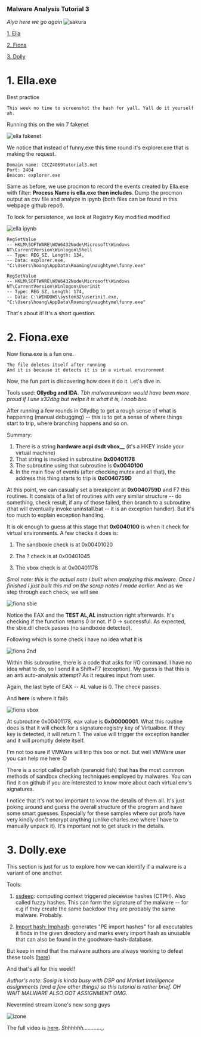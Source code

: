 ### Malware Analysis Tutorial 3

_Aiya here we go again_
![sakura](./Assets/sakura.gif)

[1. Ella](#ella)

[2. Fiona](#fiona)

[3. Dolly](#dolly)

# <a name="ella">1. Ella.exe</a>

Best practice 

```
This week no time to screenshot the hash for yall. Yall do it yourself ah. 
```

Running this on the win 7 fakenet 

![ella fakenet](./Assets/ella_fakenet.png)

We notice that instead of funny.exe this time round it's explorer.exe that is making the request. 

```
Domain name: CECZ4069tutorial3.net
Port: 2404
Beacon: explorer.exe 
```

Same as before, we use procmon to record the events created by Ella.exe with filter: **Process Name is ella.exe then includes**. Dump the procmon output as csv file and analyze in ipynb (both files can be found in this webpage github repo!).

To look for persistence, we look at Registry Key modified modified

![ella ipynb](./Assets/ella_ipynb.png)

```
RegSetValue 
-- HKLM\SOFTWARE\WOW6432Node\Microsoft\Windows NT\CurrentVersion\Winlogon\Shell 
-- Type: REG_SZ, Length: 134, 
-- Data: explorer.exe, "C:\Users\hoang\AppData\Roaming\naughtyme\funny.exe"

RegSetValue 
-- HKLM\SOFTWARE\WOW6432Node\Microsoft\Windows NT\CurrentVersion\Winlogon\Userinit 
-- Type: REG_SZ, Length: 174, 
-- Data: C:\WINDOWS\system32\userinit.exe, "C:\Users\hoang\AppData\Roaming\naughtyme\funny.exe"
```

That's about it! It's a short question. 

# <a name="fiona">2. Fiona.exe</a>

Now fiona.exe is a fun one. 

```
The file deletes itself after running
And it is because it detects it is in a virtual environment
```

Now, the fun part is discovering how does it do it. Let's dive in. 

Tools used: **Ollydbg and IDA**. _Tbh malwareunicorn would have been more proud if I use x32dbg but welps it is what it is, i noob bro._ 

After running a few rounds in Ollydbg to get a rough sense of what is happening (manual debugging) -- this is to get a sense of where things start to trip, where branching happens and so on. 

Summary: 
1. There is a string **hardware acpi dsdt vbox__** (it's a HKEY inside your virtual machine)
2. That string is invoked in subroutine **0x00401178** 
3. The subroutine using that subroutine is **0x0040100**
4. In the main flow of events (after checking mutex and all that), the address this thing starts to trip is **0x0040759D** 

At this point, we can casually set a breakpoint at **0x0040759D** and F7 this routines. It consists of a list of routines with very similar structure -- do something, check result, if any of those failed, then branch to a subroutine (that will eventually invoke uninstall.bat -- it is an exception handler). But it's too much to explain exception handling.

It is ok enough to guess at this stage that **0x0040100** is when it check for virtual environments. A few checks it does is:

1. The sandboxie check is at 0x00401020

2. The ? check is at 0x00401045

3. The vbox check is at 0x00401178

_Smol note: this is the actual note i built when analyzing this malware. Once I finished I just built this md on the scrap notes I made earlier._
And as we step through each check, we will see

![fiona sbie](./Assets/fiona_sbie.png)

Notice the EAX and the **TEST AL,AL** instruction right afterwards. It's checking if the function returns 0 or not. If 0 -> successful. As expected, the sbie.dll check passes (no sandboxie detected). 

Following which is some check i have no idea what it is

![fiona 2nd](./Assets/fiona_2nd_test.png)

Within this subroutine, there is a code that asks for I/O command. I have no idea what to do, so I send it a Shift+F7 (exception). My guess is that this is an anti auto-analysis attempt? As it requires input from user. 

Again, the last byte of EAX -- AL value is 0. The check passes. 

And **here** is where it fails

![fiona vbox](./Assets/fiona_vbox.png)

At subroutine 0x00401178, eax value is **0x00000001**. What this routine does is that it will check for a signature registry key of Virtualbox. If they key is detected, it will return 1. The value will trigger the exception handler and it will promptly delete itself. 

I'm not too sure if VMWare will trip this box or not. But well VMWare user you can help me here :D 

There is a script called pafish (paranoid fish) that has the most common methods of sandbox checking techniques employed by malwares. You can find it on github if you are interested to know more about each virtual env's signatures. 

I notice that it's not too important to know the details of them all. It's just poking around and guess the overall structure of the program and have some smart guesses. Especially for these samples where our profs have very kindly don't encrypt anything (unlike charles.exe where I have to manually unpack it). It's important not to get stuck in the details. 


# <a name="dolly">3. Dolly.exe</a>

This section is just for us to explore how we can identify if a malware is a variant of one another. 

Tools: 

1. [ssdeep](https://ssdeep-project.github.io/ssdeep/index.html): computing context triggered piecewise hashes (CTPH). Also called fuzzy hashes. This can form the signature of the malware -- for e.g if they create the same backdoor they are probably the same malware. Probably. 

2. [Import hash: Imphash](https://github.com/Neo23x0/ImpHash-Generator):  generates "PE import hashes" for all executables it finds in the given
directory and marks every import hash as unusable that can also be found in the goodware-hash-database.

But keep in mind that the malware authors are always working to defeat these tools ([here](https://malcomvetter.medium.com/defeating-imphash-fb7cf0183ac))

And that's all for this week!! 

_Author's note: Sosig is kinda busy with DSP and Market Intelligence assignments (and a few other things) so this tutorial is rather brief. OH WAIT MALWARE ALSO GOT ASSIGNMENT OMG._

Nevermind stream izone's new song guys

![izone](./Assets/attitude.gif)

The full video is [here](https://www.youtube.com/watch?v=hxiELGqlv5s). _Shhhhhh............[.](./sakura_question.md)._